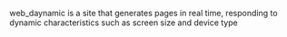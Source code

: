 web_daynamic is a site that generates pages in real time, responding to dynamic characteristics such as screen size and device type
